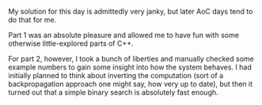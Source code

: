 My solution for this day is admittedly very janky, but later AoC days tend to do that for me.

Part 1 was an absolute pleasure and allowed me to have fun with some otherwise little-explored parts of C++.

For part 2, however, I took a bunch of liberties and manually checked some example numbers to gain some insight into how the system behaves. I had initially planned to think about inverting the computation (sort of a backpropagation approach one might say, how very up to date), but then it turned out that a simple binary search is absolutely fast enough.
